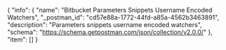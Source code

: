 {
  "info": {
    "name": "Bitbucket Parameters Snippets Username Encoded  Watchers",
    "_postman_id": "cd57e88a-1772-44fd-a85a-4562b3463891",
    "description": "Parameters snippets username encoded  watchers",
    "schema": "https://schema.getpostman.com/json/collection/v2.0.0/"
  },
  "item": []
}